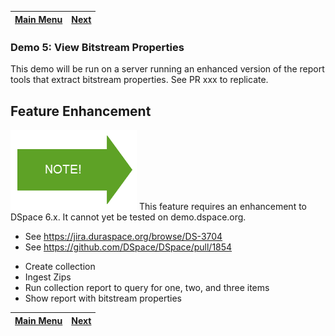 [Main Menu](../README.md)    | [Next](../demo6/README.md)
------------------ | -----------------

### Demo 5: View Bitstream Properties

This demo will be run on a server running an enhanced version of the report tools that extract bitstream properties. See PR xxx to replicate.

## Feature Enhancement
![Note](../note.png) This feature requires an enhancement to DSpace 6.x.  It cannot yet be tested on demo.dspace.org.
* See https://jira.duraspace.org/browse/DS-3704
* See https://github.com/DSpace/DSpace/pull/1854


- Create collection
- Ingest Zips
- Run collection report to query for one, two, and three items
- Show report with bitstream properties

[Main Menu](../README.md)    | [Next](../demo6/README.md)
------------------ | -----------------
